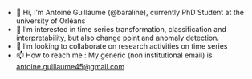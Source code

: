 - 👋 Hi, I’m Antoine Guillaume (@baraline), currently PhD Student at the university of Orléans
- 👀 I’m interested in time series transformation, classification and interpretability, but also change point and anomaly detection.
- 💞️ I’m looking to collaborate on research activities on time series
- 📫 How to reach me : My generic (non institutional email) is antoine.guillaume45@gmail.com

<!---
baraline/baraline is a ✨ special ✨ repository because its `README.md` (this file) appears on your GitHub profile.
You can click the Preview link to take a look at your changes.
--->
